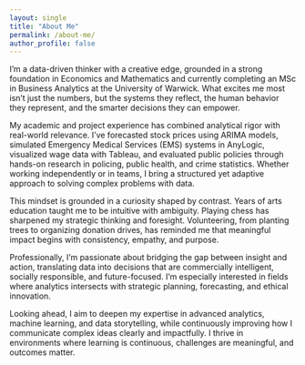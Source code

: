 ```yaml
---
layout: single
title: "About Me"
permalink: /about-me/
author_profile: false
---
```


I’m a data-driven thinker with a creative edge, grounded in a strong foundation in Economics and Mathematics and currently completing an MSc in Business Analytics at the University of Warwick. What excites me most isn’t just the numbers, but the systems they reflect, the human behavior they represent, and the smarter decisions they can empower.

My academic and project experience has combined analytical rigor with real-world relevance. I’ve forecasted stock prices using ARIMA models, simulated Emergency Medical Services (EMS) systems in AnyLogic, visualized wage data with Tableau, and evaluated public policies through hands-on research in policing, public health, and crime statistics. Whether working independently or in teams, I bring a structured yet adaptive approach to solving complex problems with data.

This mindset is grounded in a curiosity shaped by contrast. Years of arts education taught me to be intuitive with ambiguity. Playing chess has sharpened my strategic thinking and foresight. Volunteering, from planting trees to organizing donation drives, has reminded me that meaningful impact begins with consistency, empathy, and purpose.

Professionally, I’m passionate about bridging the gap between insight and action, translating data into decisions that are commercially intelligent, socially responsible, and future-focused. I’m especially interested in fields where analytics intersects with strategic planning, forecasting, and ethical innovation.

Looking ahead, I aim to deepen my expertise in advanced analytics, machine learning, and data storytelling, while continuously improving how I communicate complex ideas clearly and impactfully. I thrive in environments where learning is continuous, challenges are meaningful, and outcomes matter.
